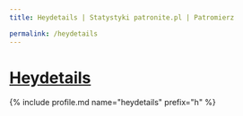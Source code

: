 ```yaml
---
title: Heydetails | Statystyki patronite.pl | Patromierz

permalink: /heydetails
---
```


# [Heydetails](https://patronite.pl/heydetails)

{% include profile.md name="heydetails" prefix="h" %}

